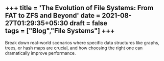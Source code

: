 +++
title = 'The Evolution of File Systems: From FAT to ZFS and Beyond' 
date = 2021-08-27T01:29:35+05:30
draft = false   
tags = ["Blog","File Systems"]
+++  
--- 

Break down real-world scenarios where specific data structures like graphs, trees, or hash maps are crucial, and how choosing the right one can dramatically improve performance.